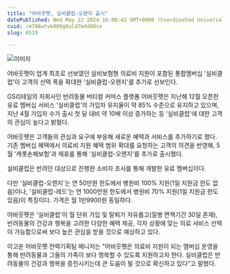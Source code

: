 ```yaml
---
title: "어바웃펫, 실비클럽-오렌지 출시"
datePublished: Wed May 22 2024 16:00:42 GMT+0000 (Coordinated Universal Time)
cuid: cm706wtvk000g0ald7m4d08ce
slug: 6519

---
```



![이미지](https://cdn.hashnode.com/res/hashnode/image/upload/v1739260694806/f2f688c1-b8e8-4c91-b629-5412bbb32de7.jpeg)

어바웃펫이 업계 최초로 선보였던 실비보험형 의료비 지원이 포함된 통합멤버십 '실비클럽'이 고객의 선택 폭을 확대한 '실비클럽-오렌지'를 추가로 선보인다.

GS리테일의 자회사인 반려동물 버티컬 커머스 플랫폼 어바웃펫은 지난해 12월 오픈한 유료 멤버십 서비스 '실비클럽'의 가입자 유지율이 약 85% 수준으로 유지하고 있으며, 지난 4월 가입자 수가 출시 첫 달 대비 약 10배 이상 증가하는 등 '실비클럽'에 대한 고객의 관심이 높다고 밝혔다.

어바웃펫은 고객들의 관심과 요구에 부응해 새로운 혜택과 서비스를 추가하기로 했다. 기존 멤버십 혜택에서 의료비 지원 혜택 범위 확대를 요청하는 고객의 의견을 반영해, 5월 '캐롯손해보험'과 제휴를 통해 '실비클럽-오렌지'를 추가로 출시했다.

실비클럽은 반려인 대상으로 진행한 소비자 조사를 통해 개발한 유료 멤버십이다.

다만 '실비클럽-오렌지'는 연 50만원 한도에서 병원비 100% 지원(1일 지원금 한도 없음)이나, '실비클럽-레드'는 연 1000만원 한도에서 병원비 70% 지원(1일 지원금 한도 있음)이 특징이다. 가격은 월 1만9900원 동일하다.

어바웃펫은 '실비클럽'이 월 단위 가입 및 탈퇴가 자유롭고(질병 면책기간 30일 존재), 반려동물의 건강과 행복을 고려한 다양한 혜택 제공, 각자 상황에 맞는 의료 서비스 선택이 가능함으로써 보다 높은 관심을 받을 것으로 예상하고 있다.

이고운 어바웃펫 전략기획팀 매니저는 "어바웃펫은 의료비 지원이 되는 맴버십 운영을 통해 반려동물과 그들의 가족이 보다 행복할 수 있도록 지원하고자 한다. 실비클럽은 반려동물의 건강과 행복을 증진시키는데 큰 도움이 될 것으로 확신하고 있다"고 말했다.